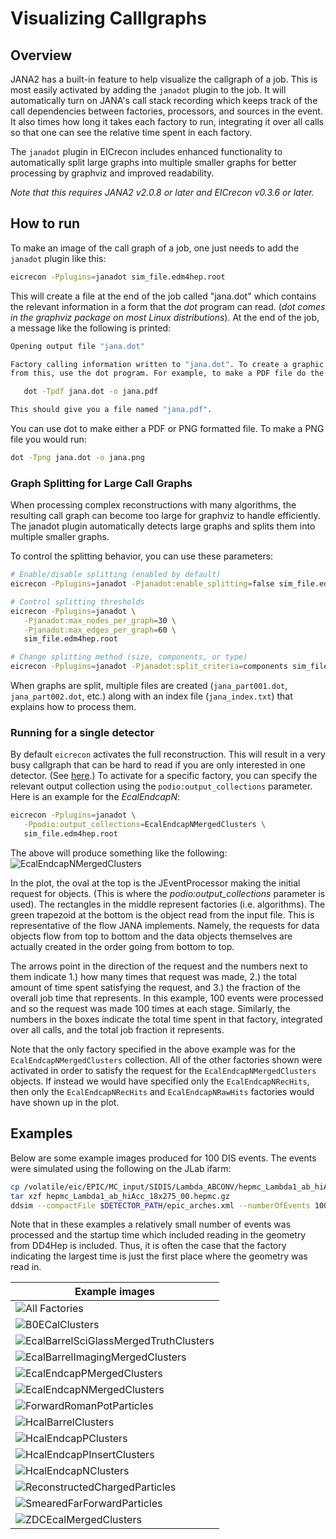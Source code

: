 # Visualizing Calllgraphs

## Overview
JANA2 has a built-in feature to help visualize the callgraph of a job.
This is most easily activated by adding the `janadot` plugin to the
job. It will automatically turn on JANA's call stack recording which
keeps track of the call dependencies between factories, processors, and
sources in the event. It also times how long it takes each factory
to run, integrating it over all calls so that one can see the relative
time spent in each factory.

The `janadot` plugin in EICrecon includes enhanced functionality to automatically
split large graphs into multiple smaller graphs for better processing by graphviz
and improved readability.

*Note that this requires JANA2 v2.0.8 or later and EICrecon v0.3.6 or
later.*

## How to run
To make an image of the call graph of a job, one just needs to add
the `janadot` plugin like this:
~~~bash
eicrecon -Pplugins=janadot sim_file.edm4hep.root
~~~

This will create a file at the end of the job called "jana.dot"
which contains the relevant information in a form that the
*dot* program can read. (*dot comes in the graphviz package
on most Linux distributions*). At the end of the job, a
message like the following is printed:

~~~bash
Opening output file "jana.dot"

Factory calling information written to "jana.dot". To create a graphic
from this, use the dot program. For example, to make a PDF file do the following:

   dot -Tpdf jana.dot -o jana.pdf

This should give you a file named "jana.pdf".
~~~

You can use dot to make either a PDF or PNG formatted file. To make a PNG file
you would run:

~~~bash
dot -Tpng jana.dot -o jana.png
~~~

### Graph Splitting for Large Call Graphs
When processing complex reconstructions with many algorithms, the resulting call graph can become too large for graphviz to handle efficiently. The janadot plugin automatically detects large graphs and splits them into multiple smaller graphs.

To control the splitting behavior, you can use these parameters:

~~~bash
# Enable/disable splitting (enabled by default)
eicrecon -Pplugins=janadot -Pjanadot:enable_splitting=false sim_file.edm4hep.root

# Control splitting thresholds
eicrecon -Pplugins=janadot \
   -Pjanadot:max_nodes_per_graph=30 \
   -Pjanadot:max_edges_per_graph=60 \
   sim_file.edm4hep.root

# Change splitting method (size, components, or type)
eicrecon -Pplugins=janadot -Pjanadot:split_criteria=components sim_file.edm4hep.root
~~~

When graphs are split, multiple files are created (`jana_part001.dot`, `jana_part002.dot`, etc.) along with an index file (`jana_index.txt`) that explains how to process them.

### Running for a single detector
By default `eicrecon` activates the full reconstruction. This will
result in a very busy callgraph that can be hard to read if you
are only interested in one detector. (See [here](https://eic.github.io/EICrecon/howto/callgraphs/all.png).)
To activate for a specific factory, you can specify the relevant output
collection using the `podio:output_collections` parameter.
Here is an example for the *EcalEndcapN*:

~~~bash
eicrecon -Pplugins=janadot \
   -Ppodio:output_collections=EcalEndcapNMergedClusters \
   sim_file.edm4hep.root
~~~

The above will produce something like the following:
![EcalEndcapNMergedClusters](callgraphs/EcalEndcapNMergedClusters.png)

In the plot, the oval at the top is the JEventProcessor making the
initial request for objects. (This is where the *podio:output_collections*
parameter is used). The rectangles in the middle represent factories (i.e. algorithms).
The green trapezoid at the bottom is the object read from the input file.
This is representative of the flow JANA implements. Namely, the requests for
data objects flow from top to bottom and the data objects themselves are
actually created in the order going from bottom to top.

The arrows point in the direction of the request and the numbers next to
them indicate 1.) how many times that request was made, 2.) the total amount of time
spent satisfying the request, and 3.) the fraction of the overall job time
that represents. In this example, 100 events were processed and so the request
was made 100 times at each stage. Similarly, the numbers in the boxes indicate
the total time spent in that factory, integrated over all calls, and the total
job fraction it represents.

Note that the only factory specified in the above example was for the
`EcalEndcapNMergedClusters` collection. All of the other factories shown
were activated  in order to satisfy the request for the `EcalEndcapNMergedClusters`
objects. If instead we would have specified only the `EcalEndcapNRecHits`, then
only the `EcalEndcapNRecHits` and `EcalEndcapNRawHits` factories would have shown
up in the plot.


## Examples
Below are some example images produced for 100 DIS events. The events were
simulated using the following on the JLab ifarm:

~~~bash
cp /volatile/eic/EPIC/MC_input/SIDIS/Lambda_ABCONV/hepmc_Lambda1_ab_hiAcc_18x275_00.hepmc.gz .
tar xzf hepmc_Lambda1_ab_hiAcc_18x275_00.hepmc.gz
ddsim --compactFile $DETECTOR_PATH/epic_arches.xml --numberOfEvents 100 --inputFiles hepmc_Lambda1_ab_hiAcc_18x275_00.hepmc --outputFile sim_hepmc3_Lambda1_ab_hiAcc_18x275_00.edm4hep.root
~~~

Note that in these examples a relatively small number of events was processed
and the startup time which included reading in the geometry from DD4Hep is
included. Thus, it is often the case that the factory indicating the largest
time is just the first place where the geometry was read in.

| Example images                                                                                 |
|------------------------------------------------------------------------------------------------|
| ![All Factories](callgraphs/all.png)                                                           |
| ![B0ECalClusters](callgraphs/B0ECalClusters.png)                                               |
| ![EcalBarrelSciGlassMergedTruthClusters](callgraphs/EcalBarrelSciGlassMergedTruthClusters.png) |
| ![EcalBarrelImagingMergedClusters](callgraphs/EcalBarrelImagingMergedClusters.png)             |
| ![EcalEndcapPMergedClusters](callgraphs/EcalEndcapPMergedClusters.png)                         |
| ![EcalEndcapNMergedClusters](callgraphs/EcalEndcapNMergedClusters.png)                         |
| ![ForwardRomanPotParticles](callgraphs/ForwardRomanPotParticles.png)                           |
| ![HcalBarrelClusters](callgraphs/HcalBarrelClusters.png)                                       |
| ![HcalEndcapPClusters](callgraphs/HcalEndcapPClusters.png)                                     |
| ![HcalEndcapPInsertClusters](callgraphs/HcalEndcapPInsertClusters.png)                         |
| ![HcalEndcapNClusters](callgraphs/HcalEndcapNClusters.png)                                     |
| ![ReconstructedChargedParticles](callgraphs/ReconstructedChargedParticles.png)                 |
| ![SmearedFarForwardParticles](callgraphs/SmearedFarForwardParticles.png)                       |
| ![ZDCEcalMergedClusters](callgraphs/ZDCEcalMergedClusters.png)                                 |
